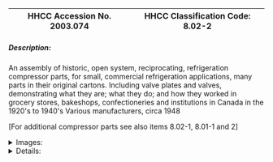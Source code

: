 | **HHCC Accession No. 2003.074** |**HHCC Classification Code:  8.02-2**|
| ----------- | ----------- |
##### Description:
An assembly of historic, open system, reciprocating, refrigeration compressor parts, for small, commercial refrigeration applications, many parts in their original cartons. Including valve plates and valves, demonstrating what they are; what they do; and how they worked in grocery stores, bakeshops, confectioneries and institutions in Canada in the 1920's to 1940's Various manufacturers, circa 1948

[For additional compressor parts see also items 8.02-1, 8.01-1 and 2]


<details>
	<summary>Images:</summary>
<div class="gallery gallery-wrapper--full" contenteditable="false" data-is-empty="false" data-translation="Add images" data-columns="6">
<figure class="gallery__item"><a href="#DOMAIN_NAME#gallery/8.02-2.jpg" data-size="2270x822"><img src="#DOMAIN_NAME#gallery/8.02-2-thumbnail.jpg" alt=""></a></figure>
</div>
</details>


<details>
	<summary>Details:</summary>

##### Group:
8.02 Other Refrigerating and Air conditioning Components and Parts - Commercial

##### Make:


##### Manufacturer:
Various manufacturers, including Kelvinator, Frigidaire, Chieftain/Tecumseh, Brunner

##### Model:


##### Serial No.:


##### Size:
Approximately 40 pieces

##### Weight:
50 lbs.

##### Circa:
1948

##### Rating:
Exhibit, education, and research quality, demonstrating the workings parts of reciprocating, refrigeration compressors employed in small commercial applications in Canadian in the 1920's to 40's: what they are; what they did; and how they worked. Also provides for the restoration and rehabilitation of historic compressors.

##### Patent Date/Number:


##### Provenance:
From York County (York Region) Ontario, once a rich agricultural hinterlands, attracting early settlement in the last years of the 18th century. Located on the north slopes of the Oak Ridges Moraine, within 20 miles of Toronto, the County would also attract early ex-urban development, to be come a wealthy market place for the emerging household and consumer technologies of the early and mid 20th century. 

This artifact was discovered in the 1950's in the used stock of T. H. Oliver, Refrigeration and Electric Sales and Service, Aurora, Ontario, an early worker in the field of agricultural, industrial and consumer technology.

##### Type and Design:


##### Construction:


##### Material:


##### Special Features:


##### Accessories:


##### Capacities:


##### Performance Characteristics:


##### Operation:


##### Control and Regulation:


##### Targeted Market Segment:


##### Consumer Acceptance:


##### Merchandising:


##### Market Price:


##### Technological Significance:


##### Industrial Significance:


##### Socio-economic Significance:


##### Socio-cultural Significance:


##### Donor:
G. Leslie Oliver, The T. H. Oliver HVACR Collection

##### HHCC Storage Location:


##### Tracking:


##### Bibliographic References:


##### Notes:


##### Related Reports:

</details>
